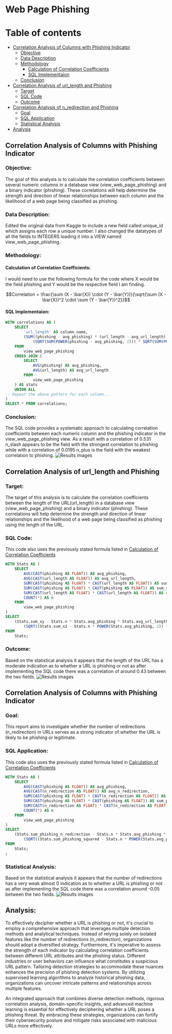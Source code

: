 # Web Page Phishing

# Table of contents 

- [Correlation Analysis of Columns with Phishing Indicator](#correlation-analysis-of-columns-with-phishing-indicator)
  - [Objective](#objective)
  - [Data Description](#data-description)
  - [Methodology](#methodology)
    - [Calculation of Correlation Coefficients](#calculation-of-correlation-coefficients)
    - [SQL Implementaion](#SQL-implementaion)
  - [Conclusion](#conclusion)
- [Correlation Analysis of url_length and Phishing](#correlation-analysis-of-url_length-and-phishing)
  - [Target](#target)
  - [SQL Code](#SQL-code)
  - [Outcome](#outcome)
- [Correlation Analysis of n_redirection and Phishing](#correlation-analysis-of-n_redirection_and_phishing)
  - [Goal](#goal)
  - [SQL Application](#SQL-application)
  - [Statistical Analysis](#statistical_analysis)
-  [Analysis](#analysis)



## Correlation Analysis of Columns with Phishing Indicator

### Objective:
The goal of this analysis is to calculate the correlation coefficients between several numeric columns in a database view (view_web_page_phishing) and a binary indicator (phishing). These correlations will help determine the strength and direction of linear relationships between each column and the likelihood of a web page being classified as phishing.

### Data Description:
Edited the original data from Kaggle to include a new field called unique_id which assigns each row a unique number. I also changed the datatypes of all the fields to INTEGERS loading it into a VIEW named view_web_page_phishing. 

### Methodology:

#### Calculation of Correlation Coefficients:
I would need to use the following formula for the code where X would be the field phishing and Y would be the respective field I am finding.
```math
Correlation = \frac{\sum (X - \bar{X}) \cdot (Y - \bar{Y})}{\sqrt{\sum (X - \bar{X})^2 \cdot \sum (Y - \bar{Y})^2}}
```

#### SQL Implementaion:
```sql
WITH correlations AS (
    SELECT
        'url_length' AS column_name,
        (SUM((phishing - avg_phishing) * (url_length - avg_url_length)) / 
            (SQRT(SUM(POWER(phishing - avg_phishing, 2))) * SQRT(SUM(POWER(url_length - avg_url_length, 2))))) AS correlation
    FROM
        view_web_page_phishing
    CROSS JOIN (
        SELECT
            AVG(phishing) AS avg_phishing,
            AVG(url_length) AS avg_url_length
        FROM
            view_web_page_phishing
    ) AS stats
    UNION ALL
-- Repeat the above pattern for each column...
)
SELECT * FROM correlations;
```

### Conclusion:
The SQL code provides a systematic approach to calculating correlation coefficients between each numeric column and the phishing indicator in the view_web_page_phishing view. As a result with a correlation of 0.531 n_slash appears to be the field with the strongest correlation to phishing while with a correlation of 0.0195 n_plus is the field with the weakest correlation to phishing. 
![Results images](assets/images/results_1.png)

## Correlation Analysis of url_length and Phishing

### Target:
The target of this analysis is to calculate the correlation coefficients between the length of the URL(url_length) in a database view (view_web_page_phishing) and a binary indicator (phishing). These correlations will help determine the strength and direction of linear relationships and the likelihood of a web page being classified as phishing using the length of the URL.


### SQL Code:
This code also uses the previously stated formula listed in [Calculation of Correlation Coefficients](#calculation-of-correlation-coefficients)
```sql
WITH Stats AS (
    SELECT
        AVG(CAST(phishing AS FLOAT)) AS avg_phishing,
        AVG(CAST(url_length AS FLOAT)) AS avg_url_length,
        SUM(CAST(phishing AS FLOAT) * CAST(url_length AS FLOAT)) AS sum_xy,
        SUM(CAST(phishing AS FLOAT) * CAST(phishing AS FLOAT)) AS sum_x2,
        SUM(CAST(url_length AS FLOAT) * CAST(url_length AS FLOAT)) AS sum_y2,
        COUNT(*) AS n
    FROM
        view_web_page_phishing
)
SELECT
    (Stats.sum_xy - Stats.n * Stats.avg_phishing * Stats.avg_url_length) / 
        (SQRT((Stats.sum_x2 - Stats.n * POWER(Stats.avg_phishing, 2)) * (Stats.sum_y2 - Stats.n * POWER(Stats.avg_url_length, 2)))) AS correlation_coefficient
FROM
    Stats;
```

### Outcome:
Based on the statistical analysis it appears that the length of the URL has a moderate indication as to whether a URL is phishing or not as after implementing the SQL code there was a correlation of around 0.43 between the two fields.
![Results images](assets/images/url_length_results.png)


## Correlation Analysis of Columns with Phishing Indicator

### Goal:
This report aims to investigate whether the number of redirections (n_redirection) in URLs serves as a strong indicator of whether the URL is likely to be phishing or legitimate.

### SQL Application:
This code also uses the previously stated formula listed in [Calculation of Correlation Coefficients](#calculation-of-correlation-coefficients)
```sql
WITH Stats AS (
    SELECT
        AVG(CAST(phishing AS FLOAT)) AS avg_phishing,
        AVG(CAST(n_redirection AS FLOAT)) AS avg_n_redirection,
        SUM(CAST(phishing AS FLOAT) * CAST(n_redirection AS FLOAT)) AS sum_phishing_n_redirection,
        SUM(CAST(phishing AS FLOAT) * CAST(phishing AS FLOAT)) AS sum_phishing_squared,
        SUM(CAST(n_redirection AS FLOAT) * CAST(n_redirection AS FLOAT)) AS sum_n_redirection_squared,
        COUNT(*) AS n
    FROM
        view_web_page_phishing
)
SELECT
    (Stats.sum_phishing_n_redirection - Stats.n * Stats.avg_phishing * Stats.avg_n_redirection) / 
        (SQRT((Stats.sum_phishing_squared - Stats.n * POWER(Stats.avg_phishing, 2)) * (Stats.sum_n_redirection_squared - Stats.n * POWER(Stats.avg_n_redirection, 2)))) AS correlation_coefficient
FROM
    Stats;
;
```

### Statistical Analysis:
Based on the statistical analysis it appears that the number of redirections has a very weak almost 0 indication as to whether a URL is phishing or not as after implementing the SQL code there was a correlation around -0.05 between the two fields.
![Results images](assets/images/n_redirections_results.png)


## Analysis:
  To effectively decipher whether a URL is phishing or not, it's crucial to employ a comprehensive approach that leverages multiple detection methods and analytical techniques. Instead of relying solely on isolated features like the number of redirections (n_redirection), organizations should adopt a diversified strategy. Furthermore, it's imperative to assess the strength of each indicator by calculating correlation coefficients between different URL attributes and the phishing status. Different industries or user behaviors can influence what constitutes a suspicious URL pattern. Tailoring detection strategies to accommodate these nuances enhances the precision of phishing detection systems. By utilizing supervised learning algorithms to analyze historical phishing data, organizations can uncover intricate patterns and relationships across multiple features.

  An integrated approach that combines diverse detection methods, rigorous correlation analysis, domain-specific insights, and advanced machine learning is essential for effectively deciphering whether a URL poses a phishing threat. By embracing these strategies, organizations can fortify their cybersecurity posture and mitigate risks associated with malicious URLs more effectively.

